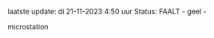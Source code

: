 laatste update: 
di 21-11-2023  4:50   uur 
Status: FAALT - geel - 
<div class="service R">microstation</div>